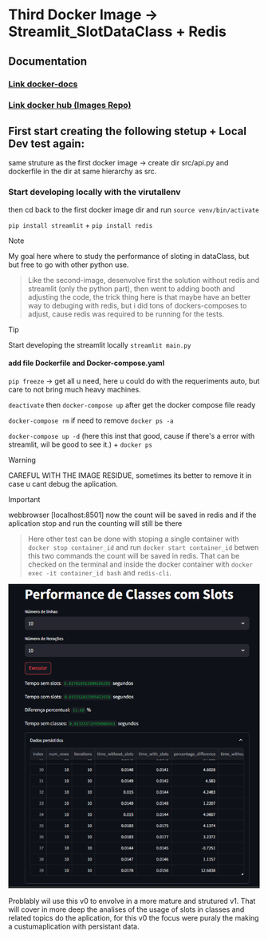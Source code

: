 # Third Docker Image -> Streamlit_SlotDataClass + Redis

## Documentation

### [Link __docker-docs__  ](https://docs.docker.com/reference/cli/docker/container/run/)

### [Link __docker hub__  (Images Repo)](https://hub.docker.com)

## First start creating the following stetup + Local Dev test again:
same struture as the first docker image -> create dir src/api.py and dockerfile in the dir at same hierarchy as src.

### Start developing locally with the virutallenv

then cd back to the first docker image dir and run `source venv/bin/activate`

`pip install streamlit` + `pip install redis`

> [!NOTE]
> My goal here where to study the performance of sloting in dataClass, but but free to go with other python use.

> Like the second-image, desenvolve first the solution without redis and streamlit (only the python part), then went to adding booth and adjusting the code, the trick thing here is that maybe have an better way to debuging with redis, but i did tons of dockers-composes to adjust, cause redis was required to be running for the tests.

> [!Tip]
> Start developing the streamlit locally `streamlit main.py`


#### add file Dockerfile and Docker-compose.yaml

`pip freeze` -> get all u need, here u could do with the requeriments auto, but care to not bring much heavy machines.

`deactivate` then `docker-compose up` after get the docker compose file ready

`docker-compose rm` if need to remove `docker ps -a`

`docker-compose up -d` (here this inst that good, cause if there's a error with streamlit, wil be good to see it.) +
`docker ps`

> [!WARNING]
> CAREFUL WITH THE IMAGE RESIDUE, sometimes its better to remove it in case u cant debug the aplication.

> [!IMPORTANT]
> webbrowser [localhost:8501] now the count will be saved in redis and if the aplication stop and run the counting will still be there

> Here other test can be done with stoping a single container with `docker stop container_id` and run `docker start container_id`
betwen this two commands the count will be saved in redis. That can be checked on the terminal and inside the docker container with `docker exec -it container_id bash` and `redis-cli`.

![main_app](https://github.com/Gabriel-Philot/docker_studies/blob/main/build_images/third_docker_image/docker_classSlot.png)


Problably wil use this v0 to envolve in a more mature and strutured v1. That will cover in more deep the analises of the usage of slots in classes and related topics do the aplication, for this v0 the focus were puraly the making a custumaplication with persistant data.
